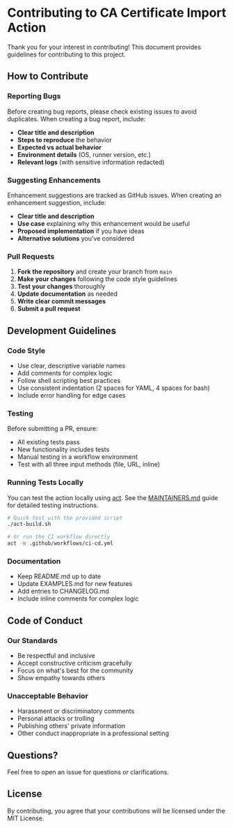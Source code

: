 # Contributing to CA Certificate Import Action

Thank you for your interest in contributing! This document provides guidelines for contributing to this project.

## How to Contribute

### Reporting Bugs

Before creating bug reports, please check existing issues to avoid duplicates. When creating a bug report, include:

- **Clear title and description**
- **Steps to reproduce** the behavior
- **Expected vs actual behavior**
- **Environment details** (OS, runner version, etc.)
- **Relevant logs** (with sensitive information redacted)

### Suggesting Enhancements

Enhancement suggestions are tracked as GitHub issues. When creating an enhancement suggestion, include:

- **Clear title and description**
- **Use case** explaining why this enhancement would be useful
- **Proposed implementation** if you have ideas
- **Alternative solutions** you've considered

### Pull Requests

1. **Fork the repository** and create your branch from `main`
2. **Make your changes** following the code style guidelines
3. **Test your changes** thoroughly
4. **Update documentation** as needed
5. **Write clear commit messages**
6. **Submit a pull request**

## Development Guidelines

### Code Style

- Use clear, descriptive variable names
- Add comments for complex logic
- Follow shell scripting best practices
- Use consistent indentation (2 spaces for YAML, 4 spaces for bash)
- Include error handling for edge cases

### Testing

Before submitting a PR, ensure:

- All existing tests pass
- New functionality includes tests
- Manual testing in a workflow environment
- Test with all three input methods (file, URL, inline)

### Running Tests Locally

You can test the action locally using [act](https://github.com/nektos/act). See the [MAINTAINERS.md](MAINTAINERS.md#local-testing) guide for detailed testing instructions.

```bash
# Quick test with the provided script
./act-build.sh

# Or run the CI workflow directly
act -W .github/workflows/ci-cd.yml
```

### Documentation

- Keep README.md up to date
- Update EXAMPLES.md for new features
- Add entries to CHANGELOG.md
- Include inline comments for complex logic

## Code of Conduct

### Our Standards

- Be respectful and inclusive
- Accept constructive criticism gracefully
- Focus on what's best for the community
- Show empathy towards others

### Unacceptable Behavior

- Harassment or discriminatory comments
- Personal attacks or trolling
- Publishing others' private information
- Other conduct inappropriate in a professional setting

## Questions?

Feel free to open an issue for questions or clarifications.

## License

By contributing, you agree that your contributions will be licensed under the MIT License.

